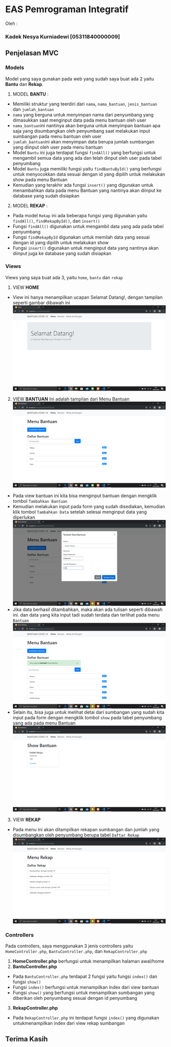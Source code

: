 # EAS Pemrograman Integratif
Oleh :
### Kadek Nesya Kurniadewi [05311840000009]

## Penjelasan MVC 
### Models
Model yang saya gunakan pada web yang sudah saya buat ada 2 yaitu **Bantu** dan **Rekap**. 
1. MODEL **BANTU** :
- Memiliki struktur yang teerdiri dari `nama`, `nama_bantuan`, `jenis_bantuan` dan `jumlah_bantuan`
- `nama` yang berguna untuk menyimpan nama dari penyumbang yang dimasukkan saat menginput data pada menu bantuan oleh user
- `nama_bantuan`ini nantinya akan berguna untuk menyimpan bantuan apa saja yang disumbangkan oleh penyumbang saat melakukan input sumbangan pada menu bantuan oleh user
- `jumlah_bantuan`ini akan menyimpan data berupa jumlah sumbangan yang diinput oleh user pada menu bantuan
- Model `Bantu` ini juga terdapat fungsi `findAll()` yang berfungsi untuk mengambil semua data yang ada dan telah dinput oleh user pada tabel penyumbang
- Model `Bantu` juga memiliki fungsi yaitu `findBantuById()` yang berfungsi untuk menyocokkan data sesuai dengan id yang dipilih untuk melakukan show pada menu Bantuan
- Kemudian yang terakhir ada fungsi `insert()` yang digunakan untuk menambahkan data pada menu Bantuan yang nantinya akan diinput ke database yang sudah disiapkan

2. MODEL **REKAP** :
- Pada model `Rekap` ini ada beberapa fungsi yang digunakan yaitu `findAll()`, `findRekapById()`, dan `insert()`
- Fungsi `findAll()` digunakan untuk mengambil data yang ada pada tabel penyumbang
- Fungsi `findRekapById` digunakan untuk memilah data yang sesuai dengan id yang dipilih untuk melakukan show
- Fungsi `insert()` digunakan untuk menginput data yang nantinya akan diinput juga ke database yang sudah disiapkan

### Views
Views yang saya buat ada 3, yaitu `home`, `bantu` dan `rekap`
1. VIEW **HOME**
- View ini hanya menampilkan ucapan Selamat Datang!, dengan tampilan seperti gambar dibawah ini 
![](img/home.png)

2. VIEW  **BANTUAN**
Ini adalah tampilan dari Menu Bantuan
![](img/bantuan.png)
- Pada view bantuan ini kita bisa menginput bantuan dengan mengklik tombol `Tambahkan Bantuan`
- Kemudian melakukan input pada form yang sudah disediakan, kemudian klik tombol `Tambahkan Data` setelah selesai menginput data yang diperlukan
![](img/tambah.png)
- Jika data berhasil ditambahkan, maka akan ada tulisan seperti dibawah ini. dan data yang kita input tadi sudah terdata dan terlihat pada menu `Bantuan`
![](img/berhasil.png)
- Selain itu, bisa juga untuk melihat detai dari sumbangan yang sudah kita input pada form dengan mengklik tombol `show` pada tabel penyumbang yang ada pada menu Bantuan
![](img/show.png)

3. VIEW **REKAP**
- Pada menu ini akan ditampilkan rekapan sumbangan dan jumlah yang disumbangkan oleh penyumbang berupa tabel `Daftar Rekap`
![](img/rekap.png)

### Controllers
Pada controllers, saya menggunakan 3 jenis controllers yaitu `HomeController.php`, `BantuController.php`, dan `RekapController.php`
1. **HomeController.php** berfungsi untuk menampilkan halaman awal/home
2. **BantuController.php**
- Pada `BantuController.php` terdapat 2 fungsi yaitu fungsi `index()` dan fungsi `show()`
- Fungsi `index()` berfungsi untuk menampilkan index dari view bantuan
- Fungsi `show()` yang berfungsi untuk menampilkan sumbangan yang diberikan oleh penyumbang sesuai dengan id penyumbang
3. **RekapController.php**
- Pada `RekapController.php` ini terdapat fungsi `index()` yang digunakan untukmenampilkan index dari view rekap sumbangan

## Terima Kasih

